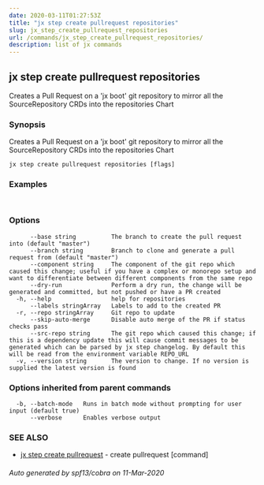 ```yaml
---
date: 2020-03-11T01:27:53Z
title: "jx step create pullrequest repositories"
slug: jx_step_create_pullrequest_repositories
url: /commands/jx_step_create_pullrequest_repositories/
description: list of jx commands
---
```

## jx step create pullrequest repositories

Creates a Pull Request on a 'jx boot' git repository to mirror all the SourceRepository CRDs into the repositories Chart

### Synopsis

Creates a Pull Request on a 'jx boot' git repository to mirror all the SourceRepository CRDs into the repositories Chart

```
jx step create pullrequest repositories [flags]
```

### Examples

```
  
```

### Options

```
      --base string          The branch to create the pull request into (default "master")
      --branch string        Branch to clone and generate a pull request from (default "master")
      --component string     The component of the git repo which caused this change; useful if you have a complex or monorepo setup and want to differentiate between different components from the same repo
      --dry-run              Perform a dry run, the change will be generated and committed, but not pushed or have a PR created
  -h, --help                 help for repositories
      --labels stringArray   Labels to add to the created PR
  -r, --repo stringArray     Git repo to update
      --skip-auto-merge      Disable auto merge of the PR if status checks pass
      --src-repo string      The git repo which caused this change; if this is a dependency update this will cause commit messages to be generated which can be parsed by jx step changelog. By default this will be read from the environment variable REPO_URL
  -v, --version string       The version to change. If no version is supplied the latest version is found
```

### Options inherited from parent commands

```
  -b, --batch-mode   Runs in batch mode without prompting for user input (default true)
      --verbose      Enables verbose output
```

### SEE ALSO

* [jx step create pullrequest](/commands/jx_step_create_pullrequest/)	 - create pullrequest [command]

###### Auto generated by spf13/cobra on 11-Mar-2020
